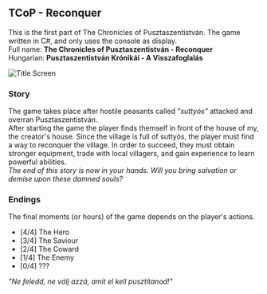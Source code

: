 ## TCoP - Reconquer

This is the first part of The Chronicles of Pusztaszentistván. The game written in C#, and only uses the console as display.<br>
Full name: **The Chronicles of Pusztaszentistván - Reconquer**<br>
Hungarian: **Pusztaszentistván Krónikái - A Visszafoglalás**

![Title Screen](https://www.onekilobit.eu/media/uploads/Screenshot_2021-06-12_193417.png)

### Story

The game takes place after hostile peasants called *"suttyós"* attacked and overran Pusztaszentistván.<br>After starting the game the player finds themself in front of the house of my, the creator's house.
Since the village is full of suttyós, the player must find a way to reconquer the village. In order to succeed, they must obtain stronger equipment, trade with local villagers, and gain experience to learn powerful abilities.<br>
*The end of this story is now in your hands. Will you bring salvation or demise upon these damned souls?*

### Endings

The final moments (or hours) of the game depends on the player's actions.

- [4/4] The Hero
- [3/4] The Saviour
- [2/4] The Coward
- [1/4] The Enemy
- [0/4] ???<br>

*"Ne feledd, ne válj azzá, amit el kell pusztítanod!"*
